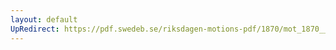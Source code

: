 ```yaml
---
layout: default
UpRedirect: https://pdf.swedeb.se/riksdagen-motions-pdf/1870/mot_1870__ak__00172/mot_1870__ak__00172_001.pdf
---
```

